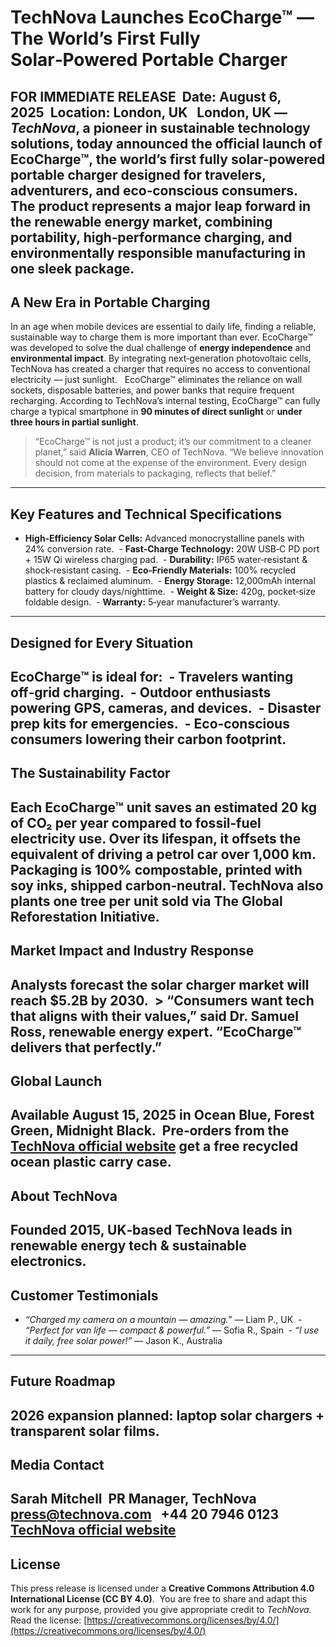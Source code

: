 # TechNova Launches EcoCharge™ — The World’s First Fully Solar‑Powered Portable Charger
**FOR IMMEDIATE RELEASE**  **Date:** August 6, 2025  **Location:** London, UK  
**London, UK —** *TechNova*, a pioneer in sustainable technology solutions, today announced the official launch of **EcoCharge™**, the world’s first fully solar‑powered portable charger designed for travelers, adventurers, and eco‑conscious consumers. The product represents a major leap forward in the renewable energy market, combining portability, high‑performance charging, and environmentally responsible manufacturing in one sleek package.  
---
## A New Era in Portable Charging
In an age when mobile devices are essential to daily life, finding a reliable, sustainable way to charge them is more important than ever. EcoCharge™ was developed to solve the dual challenge of **energy independence** and **environmental impact**. By integrating next‑generation photovoltaic cells, TechNova has created a charger that requires no access to conventional electricity — just sunlight.  
EcoCharge™ eliminates the reliance on wall sockets, disposable batteries, and power banks that require frequent recharging. According to TechNova’s internal testing, EcoCharge™ can fully charge a typical smartphone in **90 minutes of direct sunlight** or **under three hours in partial sunlight**.  
> “EcoCharge™ is not just a product; it’s our commitment to a cleaner planet,” said **Alicia Warren**, CEO of TechNova. “We believe innovation should not come at the expense of the environment. Every design decision, from materials to packaging, reflects that belief.”  
---
## Key Features and Technical Specifications
- **High‑Efficiency Solar Cells:** Advanced monocrystalline panels with 24% conversion rate.  - **Fast‑Charge Technology:** 20W USB‑C PD port + 15W Qi wireless charging pad.  - **Durability:** IP65 water‑resistant & shock‑resistant casing.  - **Eco‑Friendly Materials:** 100% recycled plastics & reclaimed aluminum.  - **Energy Storage:** 12,000mAh internal battery for cloudy days/nighttime.  - **Weight & Size:** 420g, pocket‑size foldable design.  - **Warranty:** 5‑year manufacturer’s warranty.  
---
## Designed for Every Situation
EcoCharge™ is ideal for:  - **Travelers** wanting off‑grid charging.  - **Outdoor enthusiasts** powering GPS, cameras, and devices.  - **Disaster prep kits** for emergencies.  - **Eco‑conscious consumers** lowering their carbon footprint.  
---
## The Sustainability Factor
Each EcoCharge™ unit saves an estimated **20 kg of CO₂ per year** compared to fossil‑fuel electricity use. Over its lifespan, it offsets the equivalent of driving a petrol car over **1,000 km**.  
Packaging is **100% compostable**, printed with soy inks, shipped carbon‑neutral. TechNova also plants one tree per unit sold via **The Global Reforestation Initiative**.  
---
## Market Impact and Industry Response
Analysts forecast the solar charger market will reach **$5.2B by 2030**.  > “Consumers want tech that aligns with their values,” said **Dr. Samuel Ross**, renewable energy expert. “EcoCharge™ delivers that perfectly.”  
---
## Global Launch
Available **August 15, 2025** in **Ocean Blue, Forest Green, Midnight Black**.  Pre‑orders from the [TechNova official website](https://www.technova.com) get a **free recycled ocean plastic carry case**.  
---
## About TechNova
Founded 2015, UK‑based **TechNova** leads in renewable energy tech & sustainable electronics.  
---
## Customer Testimonials
- *“Charged my camera on a mountain — amazing.”* — Liam P., UK  - *“Perfect for van life — compact & powerful.”* — Sofia R., Spain  - *“I use it daily, free solar power!”* — Jason K., Australia  
---
## Future Roadmap
2026 expansion planned: laptop solar chargers + transparent solar films. 
---
## Media Contact
**Sarah Mitchell**  PR Manager, TechNova   press@technova.com   +44 20 7946 0123   [TechNova official website](https://www.technova.com)  
---
## License
This press release is licensed under a **Creative Commons Attribution 4.0 International License (CC BY 4.0)**.  You are free to share and adapt this work for any purpose, provided you give appropriate credit to *TechNova*.  
Read the license: [https://creativecommons.org/licenses/by/4.0/](https://creativecommons.org/licenses/by/4.0/)

